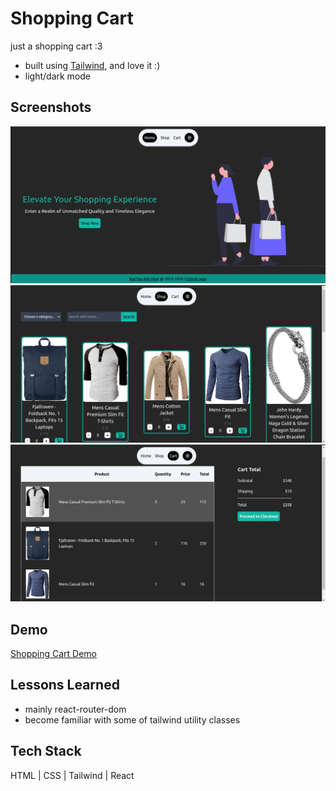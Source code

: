 # Shopping Cart
just a shopping cart :3
- built using [Tailwind](https://tailwindcss.com/), and love it :)
- light/dark mode

## Screenshots

![Demo 1](src/assets/screenshots/screenshot-1.png)
![Demo 2](src/assets/screenshots/screenshot-2.png)
![Demo 3](src/assets/screenshots/screenshot-3.png)

## Demo
[Shopping Cart Demo](https://iamwaiyanminhtet-shopping-cart.netlify.app/)

## Lessons Learned
- mainly react-router-dom
- become familiar with some of tailwind utility classes
## Tech Stack

HTML | CSS | Tailwind | React 
